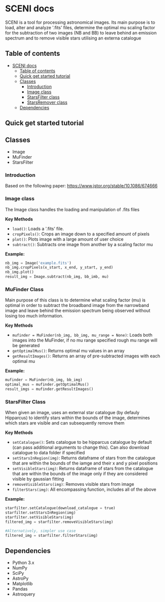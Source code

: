 # SCENI docs
SCENI is a tool for processing astronomical images. Its main purpose is to load, alter and analyze '.fits' files, determine the optimal mu scaling factor for the subtraction of two images (NB and BB) to leave behind an emission spectrum and to remove visible stars utilising an externa catalogue

## Table of contents
- [SCENI docs](#sceni-docs)
  - [Table of contents](#table-of-contents)
  - [Quick get started tutorial](#quick-get-started-tutorial)
  - [Classes](#classes)
    - [Introduction](#introduction)
    - [Image class](#image-class)
    - [StarsFilter class](#starsfilter-class)
    - [StarsRemover class](#starsremover-class)
  - [Dependencies](#dependencies)

## Quick get started tutorial

## Classes
- Image
- MuFinder
- StarsFilter

### Introduction
Based on the following paper: https://www.jstor.org/stable/10.1086/674666

### Image class
The Image class handles the loading and manipulation of .fits files

**Key Methods**
- `load()`: Loads a '.fits' file.
- `cropPixels()`: Crops an image down to a specified amount of pixels
- `plot()`: Plots image with a large amount of user choice
- `subtract()`: Subtracts one image from another by a scaling factor mu

**Example:**
```python
nb_img = Image('example.fits')
nb_img.cropPixels(x_start, x_end, y_start, y_end)
nb_img.plot()
result_img = Image.subtract(nb_img, bb_imb, mu)
```

### MuFinder Class
Main purpose of this class is to determine what scaling factor (mu) is optimal in order to subtract the broadband image from the narrowband image and leave behind the emission spectrum being observed without losing too much information.

**Key Methods**
- `mufinder = MuFinder(nb_img, bb_img, mu_range = None)`: Loads both images into the MuFinder, if no mu range specified rough mu range will be generated
- `getOptimalMus()`: Returns optimal mu values in an array
- `getResultImages()`: Returns an array of pre-subtracted images with each optimal mu

**Example:**
```python
mufinder = MuFinder(nb_img, bb_img)
optimal_mus = mufinder.getOptimalMus()
result_imgs = mufinder.getResultImages()
```
### StarsFilter Class
When given an image, uses an external star catalogue (by defauly Hipparcus) to identify stars within the bounds of the image, determines which stars are visible and can subsequently remove them

**Key Methods**
- `setCatalogue()`: Sets catalogue to be hipparcus catalogue by default (can pass additional arguments to change this). Can also download catalogue to data folder if specified
- `setStarsInRegion(img)`: Returns dataframe of stars from the catalogue that are within the bounds of the iamge and their x and y pixel positions
- `setVisibleStars(img)`: Returns dataframe of stars from the catalogue that are within the bounds of the image only if they are considered visible by gaussian fitting
- `removeVisibleStars(img)`: Removes visible stars from image
- `filterStars(img)`: All encompassing function, includes all of the above

**Example:**
```python
starfilter.setCatalogue(download_catalogue = true)
starfilter.setStarsInRegion(img)
starfilter.setVisibleStars(img)
filtered_img = starfilter.removeVisibleStars(img)

#Alternatively, simpler use case
filtered_img = starfilter.filterStars(img)
```

## Dependencies
- Python 3.x
- NumPy
- SciPy
- AstroPy
- Matplotlib
- Pandas
- Astroquery
